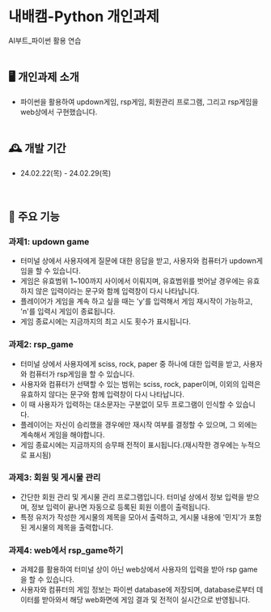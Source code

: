 # 내배캠-Python 개인과제
AI부트_파이썬 활용 연습
<br><br>

## 🖥️ 개인과제 소개
* 파이썬을 활용하여 updown게임, rsp게임, 회원관리 프로그램, 그리고 rsp게임을 web상에서 구현했습니다.
<br><br>

## 🕰️ 개발 기간
* 24.02.22(목) - 24.02.29(목)
<br>

## 📌 주요 기능
### 과제1: updown game
* 터미널 상에서 사용자에게 질문에 대한 응답을 받고, 사용자와 컴퓨터가 updown게임을 할 수 있습니다.
* 게임은 유효범위 1~100까지 사이에서 이뤄지며, 유효범위를 벗어날 경우에는 유효하지 않은 입력이라는 문구와 함께 입력창이 다시 나타납니다.
* 플레이어가 게임을 계속 하고 싶을 때는 'y'를 입력해서 게임 재시작이 가능하고, 'n'를 입력시 게임이 종료됩니다.
* 게임 종료시에는 지금까지의 최고 시도 횟수가 표시됩니다.

### 과제2: rsp_game
* 터미널 상에서 사용자에게 sciss, rock, paper 중 하나에 대한 입력을 받고, 사용자와 컴퓨터가 rsp게임을 할 수 있습니다.
* 사용자와 컴퓨터가 선택할 수 있는 범위는 sciss, rock, paper이며, 이외의 입력은 유효하지 않다는 문구와 함께 입력창이 다시 나타납니다.
* 이 때 사용자가 입력하는 대소문자는 구분없이 모두 프로그램이 인식할 수 있습니다.
* 플레이어는 자신이 승리했을 경우에만 재시작 여부를 결정할 수 있으며, 그 외에는 계속해서 게임을 해야합니다.
* 게임 종료시에는 지금까지의 승무패 전적이 표시됩니다.(재시작한 경우에는 누적으로 표시됨)

### 과제3: 회원 및 게시물 관리
* 간단한 회원 관리 및 게시물 관리 프로그램입니다. 터미널 상에서 정보 입력을 받으며, 정보 입력이 끝나면 자동으로 등록된 회원 이름이 출력됩니다.
* 특정 유저가 작성한 게시물의 제목을 모아서 출력하고, 게시물 내용에 '민지'가 포함된 게시물의 제목을 출력합니다.

### 과제4: web에서 rsp_game하기
* 과제2를 활용하여 터미널 상이 아닌 web상에서 사용자의 입력을 받아 rsp game을 할 수 있습니다.
* 사용자와 컴퓨터의 게임 정보는 파이썬 database에 저장되며, database로부터 데이터를 받아와서 해당 web화면에 게임 결과 및 전적이 실시간으로 반영됩니다.
